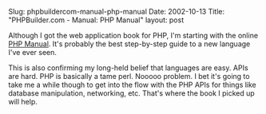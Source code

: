 Slug: phpbuildercom-manual-php-manual
Date: 2002-10-13
Title: "PHPBuilder.com - Manual: PHP Manual"
layout: post

Although I got the web application book for PHP, I&#39;m starting with the online <a href="http://phpbuilder.com/manual/">PHP Manual</a>. It&#39;s probably the best step-by-step guide to a new language I&#39;ve ever seen.

This is also confirming my long-held belief that languages are easy. APIs are hard. PHP is basically a tame perl. Nooooo problem. I bet it&#39;s going to take me a while though to get into the flow with the PHP APIs for things like database manipulation, networking, etc. That&#39;s where the book I picked up will help.
